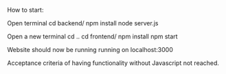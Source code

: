 How to start:

Open terminal
cd backend/
npm install
node server.js

Open a new terminal
cd ..
cd frontend/
npm install
npm start

Website should now be running running on localhost:3000

Acceptance criteria of having functionality without Javascript not reached.
